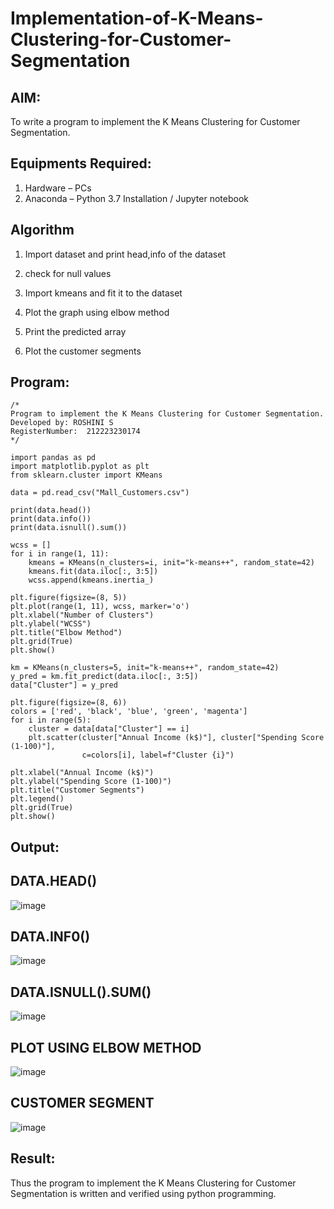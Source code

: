 # Implementation-of-K-Means-Clustering-for-Customer-Segmentation 

## AIM:
To write a program to implement the K Means Clustering for Customer Segmentation.

## Equipments Required:
1. Hardware – PCs
2. Anaconda – Python 3.7 Installation / Jupyter notebook

## Algorithm
1. Import dataset and print head,info of the dataset

2. check for null values

3. Import kmeans and fit it to the dataset

4. Plot the graph using elbow method

5. Print the predicted array

6. Plot the customer segments

## Program:
```
/*
Program to implement the K Means Clustering for Customer Segmentation.
Developed by: ROSHINI S
RegisterNumber:  212223230174
*/
```

```
import pandas as pd
import matplotlib.pyplot as plt
from sklearn.cluster import KMeans

data = pd.read_csv("Mall_Customers.csv")

print(data.head())
print(data.info())
print(data.isnull().sum())

wcss = []
for i in range(1, 11):
    kmeans = KMeans(n_clusters=i, init="k-means++", random_state=42)
    kmeans.fit(data.iloc[:, 3:5])
    wcss.append(kmeans.inertia_)

plt.figure(figsize=(8, 5))
plt.plot(range(1, 11), wcss, marker='o')
plt.xlabel("Number of Clusters")
plt.ylabel("WCSS")
plt.title("Elbow Method")
plt.grid(True)
plt.show()

km = KMeans(n_clusters=5, init="k-means++", random_state=42)
y_pred = km.fit_predict(data.iloc[:, 3:5])
data["Cluster"] = y_pred

plt.figure(figsize=(8, 6))
colors = ['red', 'black', 'blue', 'green', 'magenta']
for i in range(5):
    cluster = data[data["Cluster"] == i]
    plt.scatter(cluster["Annual Income (k$)"], cluster["Spending Score (1-100)"], 
                c=colors[i], label=f"Cluster {i}")

plt.xlabel("Annual Income (k$)")
plt.ylabel("Spending Score (1-100)")
plt.title("Customer Segments")
plt.legend()
plt.grid(True)
plt.show()
```

## Output:

## DATA.HEAD()
![image](https://github.com/user-attachments/assets/cecbb6b7-0d53-409e-bae4-b93304865bb8)

## DATA.INF0()
![image](https://github.com/user-attachments/assets/3a258fd1-e9c2-4ef2-927e-5cf9cda73b93)

## DATA.ISNULL().SUM()
![image](https://github.com/user-attachments/assets/04c5f927-0271-490b-a282-fff74859d28c)

## PLOT USING ELBOW METHOD 
![image](https://github.com/user-attachments/assets/826e205f-a3b1-499c-b922-dabac7b91e7b)

## CUSTOMER SEGMENT
![image](https://github.com/user-attachments/assets/3d09e5bb-f87a-4d06-9388-33e77a218304)

## Result:
Thus the program to implement the K Means Clustering for Customer Segmentation is written and verified using python programming.
